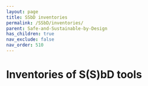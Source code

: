 ```yaml
---
layout: page
title: SSbD inventories
permalink: /SSbD/inventories/
parent: Safe-and-Sustainable-by-Design
has_children: true
nav_exclude: false
nav_order: 510
---
```


# Inventories of S(S)bD tools

